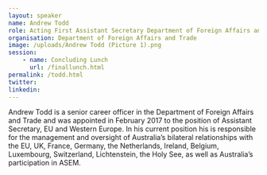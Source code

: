 ```yaml
---
layout: speaker
name: Andrew Todd
role: Acting First Assistant Secretary Department of Foreign Affairs and Trade
organisation: Department of Foreign Affairs and Trade
image: /uploads/Andrew Todd (Picture 1).png
session: 
    - name: Concluding Lunch
      url: /finallunch.html
permalink: /todd.html
twitter:
linkedin:
---
```

Andrew Todd is a senior career officer in the Department of Foreign Affairs and Trade and was appointed in February 2017 to the position of Assistant Secretary, EU and Western Europe.  In his current position his is responsible for the management and oversight of Australia’s bilateral relationships with the EU, UK, France, Germany, the Netherlands, Ireland, Belgium, Luxembourg, Switzerland, Lichtenstein, the Holy See, as well as Australia’s participation in ASEM.


